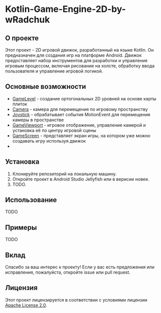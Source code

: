 # Kotlin-Game-Engine-2D-by-wRadchuk

## О проекте

Этот проект - 2D игровой движок, разработанный на языке Kotlin. Он предназначен для создания игр на платформе Android. Движок предоставляет набор инструментов для разработки и управления игровым процессом, включая рисование на холсте, обработку ввода пользователя и управление игровой логикой.

## Основные возможности

- [GameLevel](components/GameLevel.kt) - создание ортогональныx 2D уровней на основе карты плиток
- [Camera](objects/Camera.kt) - камера для перемещения по игровому пространству
- [Joystick](core/Joystick.kt) - обрабатывает события MotionEvent для перемещения камеры в пространстве
- [GameViewport](core/GameViewport.kt) - игровое отображение, управление камерой и установка её по центру игровой сцены
- [GameScreen](components/GameScreen.kt) - представляет экран игры, на котором уже можно создавать игру используя движок
- 

## Установка

1. Клонируйте репозиторий на локальную машину.
2. Откройте проект в Android Studio Jellyfish или в верисии новее.
3. TODO.

## Использование

TODO 

## Примеры

TODO

## Вклад

Спасибо за ваш интерес к проекту! Если у вас есть предложения или исправления, пожалуйста, откройте issue или pull request.

## Лицензия

Этот проект лицензируется в соответствии с условиями лицензии [Apache License 2.0](LICENSE).

